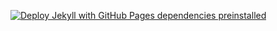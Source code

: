 [![Deploy Jekyll with GitHub Pages dependencies preinstalled](https://github.com/SOliv1/inspirational-homepage/actions/workflows/jekyll-gh-pages.yml/badge.svg)](https://github.com/SOliv1/inspirational-homepage/actions/workflows/jekyll-gh-pages.yml)
